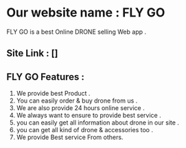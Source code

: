 # Our website name : FLY GO

FLY GO is a best Online DRONE selling Web app .

## Site Link : []

##  FLY GO Features :
1. We provide best Product .
2. You can easily order & buy drone from us .
3. We are also provide 24 hours online service .
4. We always want to ensure to provide best service  .
5. you can easily get all information about drone in our site .
6. you can get all kind of drone & accessories too  .
7. We provide Best service From others.
 
